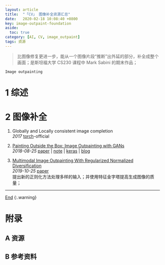 ```yaml
---
layout: article
title:  "「CV」 图像补全资源汇总"
date:   2020-02-18 10:08:40 +0800
key: image-outpaint-foundation
aside:
  toc: true
category: [AI, CV, image_outpaint]
tags: 资源
---
```

<span id='head'></span>  
>比图像修复更进一步，能从一个图像片段“推断”出外延的部分，补全成整个画面；是斯坦福大学 CS230 课程中 Mark Sabini 的期末作品；     

`Image outpainting`     

<!--more-->  

# 1 综述

# 2 图像补全
1. Globally and Locally consistent image completion     
*2017* [torch](https://github.com/satoshiiizuka/siggraph2017_inpainting)-official       

1. [Painting Outside the Box: Image Outpainting with GANs](http://cn.arxiv.org/abs/1808.08483)    
*2018-08-25* [paper](https://arxiv.org/abs/1808.08483) | [note](https://cs230.stanford.edu/projects_spring_2018/posters/8265861.pdf) | [keras](https://github.com/bendangnuksung/Image-OutPainting) | [blog](https://www.itcodemonkey.com/article/6793.html)    

1. [Multimodal Image Outpainting With Regularized Normalized Diversification](http://cn.arxiv.org/abs/1910.11481)   
*2019-10-25* [paper](https://arxiv.org/abs/1910.11481)    
提出新的正则化方法处理多样的输入；并使用特征金字塔提高生成图像的质量；     


-------------------  
[End](#head)
{:.warning}  


# 附录
## A 资源
## B 参考资料
